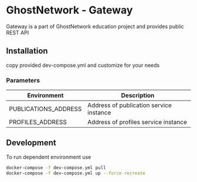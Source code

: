 # GhostNetwork - Gateway

Gateway is a part of GhostNetwork education project and provides public REST API

## Installation

copy provided dev-compose.yml and customize for your needs

### Parameters

| Environment          | Description                             |
|----------------------|---------------------------------------- |
| PUBLICATIONS_ADDRESS | Address of publication service instance |
| PROFILES_ADDRESS     | Address of profiles service instance    |

## Development

To run dependent environment use

```bash
docker-compose -f dev-compose.yml pull
docker-compose -f dev-compose.yml up --force-recreate
```

